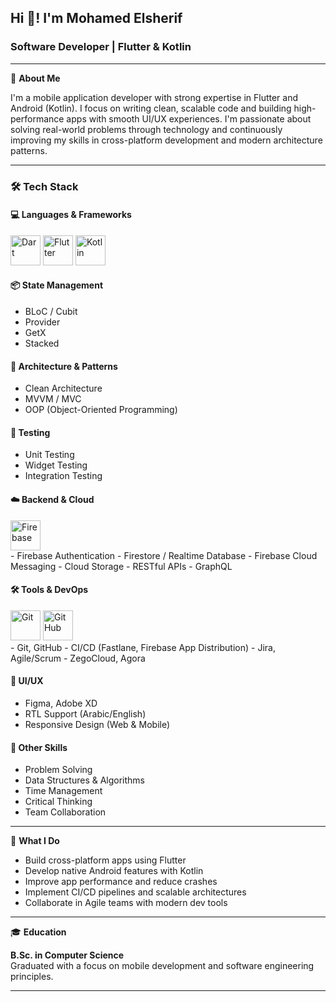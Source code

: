 <h2 align="left">Hi 👋! I'm Mohamed Elsherif</h2>
<h3 align="left"> Software Developer | Flutter & Kotlin</h3>

---

🎯 **About Me**

I'm a mobile application developer with strong expertise in Flutter and Android (Kotlin). I focus on writing clean, scalable code and building high-performance apps with smooth UI/UX experiences. I'm passionate about solving real-world problems through technology and continuously improving my skills in cross-platform development and modern architecture patterns.

---
### 🛠 Tech Stack

#### 💻 Languages & Frameworks
<div align="left">
  <img src="https://cdn.jsdelivr.net/gh/devicons/devicon/icons/dart/dart-original-wordmark.svg" height="48" alt="Dart" />
  <img src="https://cdn.jsdelivr.net/gh/devicons/devicon/icons/flutter/flutter-original.svg" height="48" alt="Flutter" />
  <img src="https://cdn.jsdelivr.net/gh/devicons/devicon/icons/kotlin/kotlin-plain-wordmark.svg" height="48" alt="Kotlin" />
<!--   <img src="https://cdn.jsdelivr.net/gh/devicons/devicon/icons/csharp/csharp-line.svg" height="48" alt="C#" />
  <img src="https://cdn.jsdelivr.net/gh/devicons/devicon/icons/html5/html5-plain-wordmark.svg" height="48" alt="HTML5" />
  <img src="https://cdn.jsdelivr.net/gh/devicons/devicon/icons/css3/css3-plain-wordmark.svg" height="48" alt="CSS3" /> -->
</div>

#### 📦 State Management
- BLoC / Cubit
- Provider
- GetX
- Stacked

#### 🧱 Architecture & Patterns
- Clean Architecture
- MVVM / MVC
- OOP (Object-Oriented Programming)

#### 🧪 Testing
- Unit Testing
- Widget Testing
- Integration Testing

#### ☁️ Backend & Cloud
<div align="left">
  <img src="https://cdn.jsdelivr.net/gh/devicons/devicon/icons/firebase/firebase-plain-wordmark.svg" height="48" alt="Firebase" />
</div>
- Firebase Authentication
- Firestore / Realtime Database
- Firebase Cloud Messaging
- Cloud Storage
- RESTful APIs
- GraphQL

#### 🛠 Tools & DevOps
<div align="left">
  <img src="https://cdn.jsdelivr.net/gh/devicons/devicon/icons/git/git-plain-wordmark.svg" height="48" alt="Git" />
  <img src="https://cdn.jsdelivr.net/gh/devicons/devicon/icons/github/github-original-wordmark.svg" height="48" alt="GitHub" />
</div>
- Git, GitHub
- CI/CD (Fastlane, Firebase App Distribution)
- Jira, Agile/Scrum
- ZegoCloud, Agora

#### 🎨 UI/UX
- Figma, Adobe XD
- RTL Support (Arabic/English)
- Responsive Design (Web & Mobile)

#### 🧠 Other Skills
- Problem Solving
- Data Structures & Algorithms
- Time Management
- Critical Thinking
- Team Collaboration
---------


🚀 **What I Do**

- Build cross-platform apps using Flutter
- Develop native Android features with Kotlin
- Improve app performance and reduce crashes
- Implement CI/CD pipelines and scalable architectures
- Collaborate in Agile teams with modern dev tools

---

🎓 **Education**

**B.Sc. in Computer Science**  
Graduated with a focus on mobile development and software engineering principles.

---

